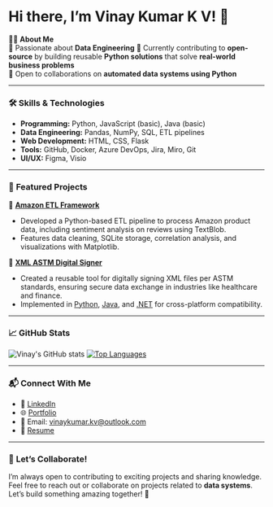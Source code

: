 # Hi there, I’m Vinay Kumar K V! 👋

👨‍💻 **About Me**  
🚀 Passionate about **Data Engineering** 
🌱 Currently contributing to **open-source** by building reusable **Python solutions** that solve **real-world business problems**  
🤝 Open to collaborations on **automated data systems using Python**

---

### 🛠️ **Skills & Technologies**
- **Programming:** Python, JavaScript (basic), Java (basic)
- **Data Engineering:** Pandas, NumPy, SQL, ETL pipelines
- **Web Development:** HTML, CSS, Flask
- **Tools:** GitHub, Docker, Azure DevOps, Jira, Miro, Git
- **UI/UX:** Figma, Visio

---

### 🌟 **Featured Projects**
📌 **[Amazon ETL Framework](https://github.com/vinaykumarkv/amazon-etl-framework)**  
  - Developed a Python-based ETL pipeline to process Amazon product data, including sentiment analysis on reviews using TextBlob.  
  - Features data cleaning, SQLite storage, correlation analysis, and visualizations with Matplotlib.

📌 **[XML ASTM Digital Signer](https://github.com/vinaykumarkv/XMLDigSignerASTM_Python)**  
  - Created a reusable tool for digitally signing XML files per ASTM standards, ensuring secure data exchange in industries like healthcare and finance.  
  - Implemented in [Python](https://github.com/vinaykumarkv/XMLDigSignerASTM_Python), [Java](https://github.com/vinaykumarkv/XMLDigSignerASTM_Java), and [.NET](https://github.com/vinaykumarkv/XMLDigSignerASTM_Dotnet) for cross-platform compatibility.

---

### 📈 **GitHub Stats**
![Vinay's GitHub stats](https://github-readme-stats.vercel.app/api?username=vinaykumarkv&show_icons=true&theme=radical)
[![Top Languages](https://github-readme-stats.vercel.app/api/top-langs/?username=vinaykumarkv&layout=compact&theme=radical)](https://github.com/vinaykumarkv)

---

### 📬 **Connect With Me**
- 💼 [LinkedIn](https://www.linkedin.com/in/vinay-kumar-k-v)  
- 🌐 [Portfolio](https://vinaykumarkv.github.io)  
- 📧 Email: [vinaykumar.kv@outlook.com](mailto:vinaykumar.kv@outlook.com)  
- 📄 [Resume](https://vinaykumarkv.github.io/resume.pdf)

---

### 🤝 **Let’s Collaborate!**
I’m always open to contributing to exciting projects and sharing knowledge. Feel free to reach out or collaborate on projects related to **data systems**.  
Let’s build something amazing together! 🚀

